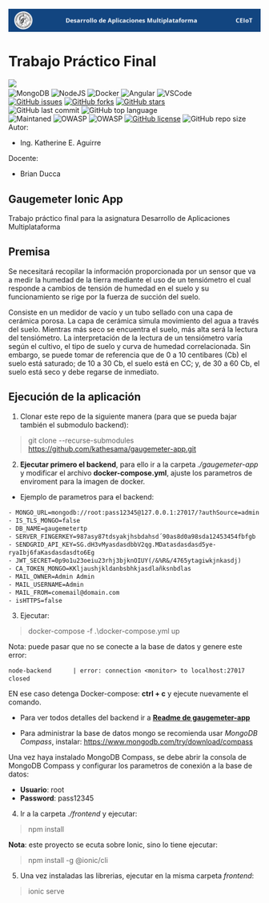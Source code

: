 ![header](assets/header.png)

# Trabajo Práctico Final
<link rel="stylesheet" href="https://use.fontawesome.com/releases/v5.15.2/css/all.css" integrity="sha384-vSIIfh2YWi9wW0r9iZe7RJPrKwp6bG+s9QZMoITbCckVJqGCCRhc+ccxNcdpHuYu" crossorigin="anonymous">

[<img src="https://img.shields.io/badge/Linkedin-kathesama-blue?style=for-the-badge&logo=linkedin">](https://www.linkedin.com/in/kathesama)
<br>
![MongoDB](https://img.shields.io/badge/MongoDB-4EA94B?style=for-the-badge&logo=mongodb&logoColor=white)
![NodeJS](https://img.shields.io/badge/Node.js-43853D?style=for-the-badge&logo=node.js&logoColor=white)
![Docker](https://img.shields.io/badge/Docker-blue?style=for-the-badge&logo=docker&logoColor=white)
![Angular](https://img.shields.io/badge/Angular-DD0031?style=for-the-badge&logo=angular&logoColor=white)
![VSCode](https://img.shields.io/badge/Made%20for-VSCode-1f425f.svg?style=for-the-badge)
<br>
[![GitHub issues](https://img.shields.io/github/issues/kathesama/gaugemeter-app?style=plastic)](https://github.com/kathesama/gaugemeter-app/issues)
[![GitHub forks](https://img.shields.io/github/forks/kathesama/gaugemeter-app?style=plastic)](https://github.com/kathesama/gaugemeter-app/network)
[![GitHub stars](https://img.shields.io/github/stars/kathesama/gaugemeter-app?style=plastic)](https://github.com/kathesama/gaugemeter-app/stargazers)
<br>
![GitHub last commit](https://img.shields.io/github/last-commit/kathesama/gaugemeter-app?color=red&style=plastic)
![GitHub top language](https://img.shields.io/github/languages/top/kathesama/gaugemeter-app?style=plastic)
<br>
![Maintaned](https://img.shields.io/badge/Maintained%3F-yes-green.svg?style=plastic)
![OWASP](https://img.shields.io/badge/OWASP%3F-yes-green.svg?style=plastic)
![OWASP](https://img.shields.io/badge/CleanCode%3F-yes-green.svg?style=plastic)
[![GitHub license](https://img.shields.io/github/license/kathesama/gaugemeter-app?style=plastic)](https://github.com/kathesama/gaugemeter-app/blob/main/LICENSE)
![GitHub repo size](https://img.shields.io/github/repo-size/kathesama/gaugemeter-app?style=plastic)
<br>
Autor:

* Ing. Katherine E. Aguirre

Docente:

* Brian Ducca

## Gaugemeter Ionic App
Trabajo práctico final para la asignatura Desarrollo de Aplicaciones Multiplataforma

## Premisa
Se necesitará recopilar la información proporcionada por un sensor que va a medir la
humedad de la tierra mediante el uso de un tensiómetro el cual responde a cambios de
tensión de humedad en el suelo y su funcionamiento se rige por la fuerza de succión del
suelo. 

Consiste en un medidor de vacío y un tubo sellado con una capa de cerámica porosa.
La capa de cerámica simula movimiento del agua a través del suelo. Mientras más seco se
encuentra el suelo, más alta será la lectura del tensiómetro. La interpretación de la lectura de un tensiómetro varía según el cultivo, el tipo de suelo y curva de humedad
correlacionada. Sin embargo, se puede tomar de referencia que de 0 a 10 centibares (Cb) el
suelo está saturado; de 10 a 30 Cb, el suelo está en CC; y, de 30 a 60 Cb, el suelo está
seco y debe regarse de inmediato.

## Ejecución de la aplicación
1. Clonar este repo de la siguiente manera (para que se pueda bajar también el submodulo backend):
> git clone --recurse-submodules https://github.com/kathesama/gaugemeter-app.git

2. **Ejecutar primero el backend**, para ello ir a la carpeta *./gaugemeter-app* y modificar el archivo **docker-compose.yml**, ajuste los parametros de enviroment para la imagen de docker.
* Ejemplo de parametros para el backend:<br>
```
- MONGO_URL=mongodb://root:pass12345@127.0.0.1:27017/?authSource=admin
- IS_TLS_MONGO=false
- DB_NAME=gaugemetertp
- SERVER_FINGERKEY=987asy87tdsyakjhsbdahsd´90as8d0a98sda12453454fbfgb
- SENDGRID_API_KEY=SG.dH3vMyasdasdbbV2qg.MDatasdasdasd5ye-ryaIbj6faKasdasdasdto6Eg
- JWT_SECRET=0p9o1u23oeiu23rhj3bjknOIUY(/&%R&/4765ytagiwkjnkasdj)
- CA_TOKEN_MONGO=KKljaushjkldanbsbhkjasdlañksnbdlas
- MAIL_OWNER=Admin Admin
- MAIL_USERNAME=Admin
- MAIL_FROM=comemail@domain.com
- isHTTPS=false
```
3. Ejecutar:
> docker-compose -f .\docker-compose.yml up

Nota: puede pasar que no se conecte a la base de datos y genere este error:

```
node-backend      | error: connection <monitor> to localhost:27017 closed
```

EN ese caso detenga Docker-compose: **ctrl + c** y ejecute nuevamente el comando.

* Para ver todos detalles del backend ir a **[Readme de gaugemeter-app](https://github.com/kathesama/gaugemeter_tp_bck/blob/main/README.md)**

* Para administrar la base de datos mongo se recomienda usar *MongoDB Compass*, instalar: https://www.mongodb.com/try/download/compass

Una vez haya instalado MongoDB Compass, se debe abrir la consola de MongoDB Compass y configurar los parametros de conexión a la base de datos:<br>
* **Usuario**: root
* **Password**: pass12345



4. Ir a la carpeta *./frontend* y ejecutar:<br>
> npm install

**Nota**: este proyecto se ecuta sobre Ionic, sino lo tiene ejecutar:
> npm install -g @ionic/cli

5. Una vez instaladas las librerias, ejecutar en la misma carpeta *frontend*:<br>
> ionic serve


